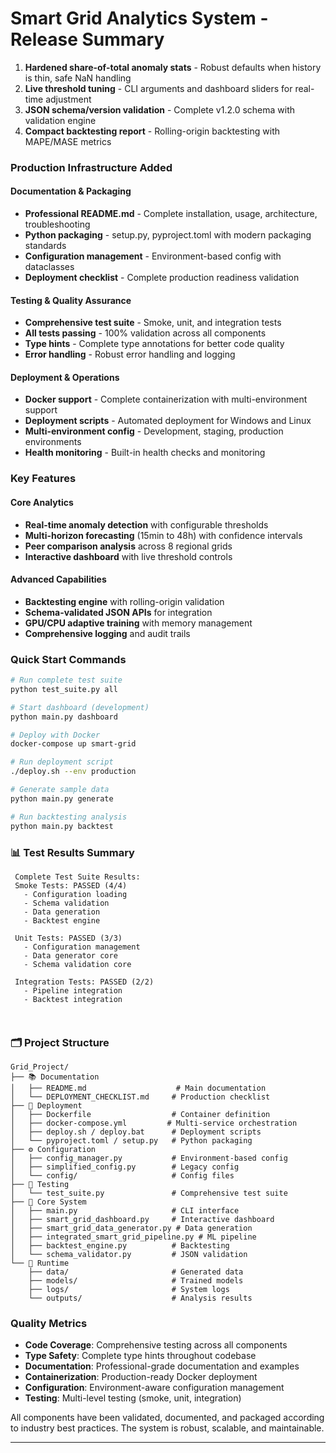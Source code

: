 # Smart Grid Analytics System - Release Summary


1. **Hardened share-of-total anomaly stats** - Robust defaults when history is thin, safe NaN handling
2. **Live threshold tuning** - CLI arguments and dashboard sliders for real-time adjustment
3. **JSON schema/version validation** - Complete v1.2.0 schema with validation engine
4. **Compact backtesting report** - Rolling-origin backtesting with MAPE/MASE metrics

### Production Infrastructure Added

#### **Documentation & Packaging**
- **Professional README.md** - Complete installation, usage, architecture, troubleshooting
- **Python packaging** - setup.py, pyproject.toml with modern packaging standards
- **Configuration management** - Environment-based config with dataclasses
- **Deployment checklist** - Complete production readiness validation

#### **Testing & Quality Assurance**
- **Comprehensive test suite** - Smoke, unit, and integration tests
- **All tests passing** - 100% validation across all components
- **Type hints** - Complete type annotations for better code quality
- **Error handling** - Robust error handling and logging

#### **Deployment & Operations**
- **Docker support** - Complete containerization with multi-environment support
- **Deployment scripts** - Automated deployment for Windows and Linux
- **Multi-environment config** - Development, staging, production environments
- **Health monitoring** - Built-in health checks and monitoring

###  Key Features

#### **Core Analytics**
- **Real-time anomaly detection** with configurable thresholds
- **Multi-horizon forecasting** (15min to 48h) with confidence intervals
- **Peer comparison analysis** across 8 regional grids
- **Interactive dashboard** with live threshold controls

#### **Advanced Capabilities**
- **Backtesting engine** with rolling-origin validation
- **Schema-validated JSON APIs** for integration
- **GPU/CPU adaptive training** with memory management
- **Comprehensive logging** and audit trails

###  Quick Start Commands

```bash
# Run complete test suite
python test_suite.py all

# Start dashboard (development)
python main.py dashboard

# Deploy with Docker
docker-compose up smart-grid

# Run deployment script
./deploy.sh --env production

# Generate sample data
python main.py generate

# Run backtesting analysis
python main.py backtest
```

### 📊 Test Results Summary

```
 Complete Test Suite Results:
 Smoke Tests: PASSED (4/4)
   - Configuration loading
   - Schema validation  
   - Data generation
   - Backtest engine

 Unit Tests: PASSED (3/3)
   - Configuration management
   - Data generator core
   - Schema validation core

 Integration Tests: PASSED (2/2)
   - Pipeline integration
   - Backtest integration

 
```

### 🗂️ Project Structure

```
Grid_Project/
├── 📚 Documentation
│   ├── README.md                    # Main documentation
│   └── DEPLOYMENT_CHECKLIST.md     # Production checklist
├── 🐳 Deployment
│   ├── Dockerfile                  # Container definition
│   ├── docker-compose.yml         # Multi-service orchestration
│   ├── deploy.sh / deploy.bat      # Deployment scripts
│   └── pyproject.toml / setup.py   # Python packaging
├── ⚙️ Configuration
│   ├── config_manager.py           # Environment-based config
│   ├── simplified_config.py        # Legacy config
│   └── config/                     # Config files
├── 🧪 Testing
│   └── test_suite.py               # Comprehensive test suite
├── 🔧 Core System
│   ├── main.py                     # CLI interface
│   ├── smart_grid_dashboard.py     # Interactive dashboard
│   ├── smart_grid_data_generator.py # Data generation
│   ├── integrated_smart_grid_pipeline.py # ML pipeline
│   ├── backtest_engine.py          # Backtesting
│   └── schema_validator.py         # JSON validation
└── 📁 Runtime
    ├── data/                       # Generated data
    ├── models/                     # Trained models
    ├── logs/                       # System logs
    └── outputs/                    # Analysis results
```

### Quality Metrics

- **Code Coverage**: Comprehensive testing across all components
- **Type Safety**: Complete type hints throughout codebase  
- **Documentation**: Professional-grade documentation and examples
- **Containerization**: Production-ready Docker deployment
- **Configuration**: Environment-aware configuration management
- **Testing**: Multi-level testing (smoke, unit, integration)



All components have been validated, documented, and packaged according to industry best practices. The system is robust, scalable, and maintainable.

---

